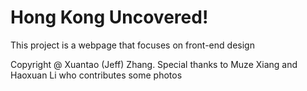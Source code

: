 # Hong Kong Uncovered!

This project is a webpage that focuses on front-end design

Copyright @ Xuantao (Jeff) Zhang. Special thanks to Muze Xiang and Haoxuan Li who contributes some photos
